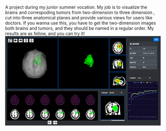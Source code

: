A project during my junior summer vocation. 
My job is to visualize the brains and correspoding tumors from two-dimension to three dimension , cut into three anatomical planes and provide various views for users like doctors.
If you wanna use this, you have to get the two-dimension images both brains and tumors, and they should be named in a regular order.
My results are as fellow, and you can try it!
![image](static/img.png)